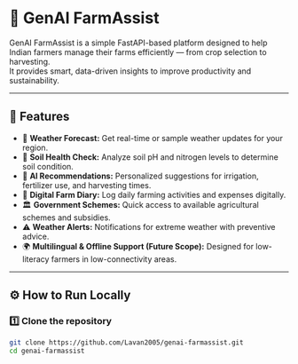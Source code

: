 # 🌾 GenAI FarmAssist

GenAI FarmAssist is a simple FastAPI-based platform designed to help Indian farmers manage their farms efficiently — from crop selection to harvesting.  
It provides smart, data-driven insights to improve productivity and sustainability.

---

## 🚜 Features

- 📡 **Weather Forecast:** Get real-time or sample weather updates for your region.  
- 🌱 **Soil Health Check:** Analyze soil pH and nitrogen levels to determine soil condition.  
- 🤖 **AI Recommendations:** Personalized suggestions for irrigation, fertilizer use, and harvesting times.  
- 📒 **Digital Farm Diary:** Log daily farming activities and expenses digitally.  
- 🏛️ **Government Schemes:** Quick access to available agricultural schemes and subsidies.  
- ⚠️ **Weather Alerts:** Notifications for extreme weather with preventive advice.  
- 🌍 **Multilingual & Offline Support (Future Scope):** Designed for low-literacy farmers in low-connectivity areas.

---

## ⚙️ How to Run Locally

### 1️⃣ Clone the repository
```bash
git clone https://github.com/Lavan2005/genai-farmassist.git
cd genai-farmassist
